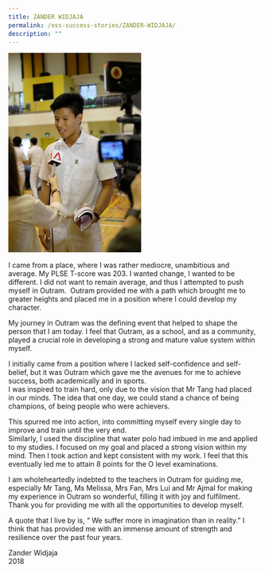 ```yaml
---
title: ZANDER WIDJAJA
permalink: /oss-success-stories/ZANDER-WIDJAJA/
description: ""
---
```

![](/images/OSS%20Success%20Stories/ZANDER%20WIDJAJA/ZANDER.jpg)  



I came from a place, where I was rather mediocre, unambitious and average. My PLSE T-score was 203. I wanted change, I wanted to be different. I did not want to remain average, and thus I attempted to push myself in Outram.  Outram provided me with a path which brought me to greater heights and placed me in a position where I could develop my character.

 
My journey in Outram was the defining event that helped to shape the person that I am today. I feel that Outram, as a school, and as a community, played a crucial role in developing a strong and mature value system within myself.


I initially came from a position where I lacked self-confidence and self-belief, but it was Outram which gave me the avenues for me to achieve success, both academically and in sports.  
I was inspired to train hard, only due to the vision that Mr Tang had placed in our minds. The idea that one day, we could stand a chance of being champions, of being people who were achievers.


This spurred me into action, into committing myself every single day to improve and train until the very end.  
Similarly, I used the discipline that water polo had imbued in me and applied to my studies. I focused on my goal and placed a strong vision within my mind. Then I took action and kept consistent with my work. I feel that this eventually led me to attain 8 points for the O level examinations.


I am wholeheartedly indebted to the teachers in Outram for guiding me, especially Mr Tang, Ms Melissa, Mrs Fan, Mrs Lui and Mr Ajmal for making my experience in Outram so wonderful, filling it with joy and fulfilment. Thank you for providing me with all the opportunities to develop myself.

 
A quote that I live by is, “ We suffer more in imagination than in reality.” I think that has provided me with an immense amount of strength and resilience over the past four years.


Zander Widjaja  
2018
